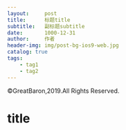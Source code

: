 ```yaml
---
layout:     post
title:      标题title
subtitle:   副标题subtitle
date:       1000-12-31
author:     作者
header-img: img/post-bg-ios9-web.jpg
catalog: true
tags:
    - tag1
    - tag2
---
```


©GreatBaron,2019.All Rights Reserved.

# title
